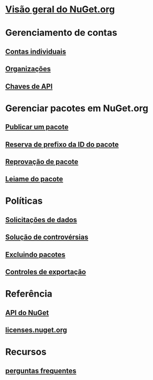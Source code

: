 # [Visão geral do NuGet.org](overview-nuget-org.md)
# Gerenciamento de contas
## [Contas individuais](individual-accounts.md)
## [Organizações](organizations-on-nuget-org.md)
## [Chaves de API](scoped-api-keys.md)
# Gerenciar pacotes em NuGet.org
## [Publicar um pacote](publish-a-package.md)
## [Reserva de prefixo da ID do pacote](id-prefix-reservation.md)
## [Reprovação de pacote](deprecate-packages.md)
## [Leiame do pacote](package-readme-on-nuget-org.md)
# Políticas
## [Solicitações de dados](policies/Data-requests.md)
## [Solução de controvérsias](policies/dispute-resolution.md)
## [Excluindo pacotes](policies/deleting-packages.md)
## [Controles de exportação](policies/export-control.md)
# Referência
## [API do NuGet](../api/overview.md)
## [licenses.nuget.org](licenses.nuget.org.md)
# Recursos
## [perguntas frequentes](nuget-org-faq.md)
